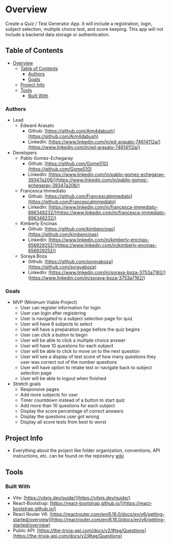 # Overview

Create a Quiz / Test Generator App. It will include a registration, login, subject selection, multiple choice test, and score keeping. This app will not include a backend data storage or authentication.

## Table of Contents

- [Overview](#overview)
  - [Table of Contents](#table-of-contents)
    - [Authors](#authors)
    - [Goals](#goals)
  - [Project Info](#project-info)
  - [Tools](#tools)
    - [Built With](#built-with)

### Authors

- Lead
  - Edward Arasato
    - Github: [https://github.com/Aim4dabush](https://github.com/Aim4dabush)
    - LinkedIn: [https://www.linkedin.com/in/ed-arasato-74614112a/](https://www.linkedin.com/in/ed-arasato-74614112a/)
- Developers
  - Pablo Gomez-Echegaray
    - Github: [https://github.com/Gome510](https://github.com/Gome510)
    - LinkedIn: [https://www.linkedin.com/in/pablo-gomez-echegaray-39347a206/](https://www.linkedin.com/in/pablo-gomez-echegaray-39347a206/)
  - Francesca Immediato
    - Github: [https://github.com/FrancescaImmediato](https://github.com/FrancescaImmediato)
    - LinkedIn: [https://www.linkedin.com/in/francesca-immediato-896348232/](https://www.linkedin.com/in/francesca-immediato-896348232/)
  - Kimberly Encinas
    - Github: [https://github.com/kimbencinas](https://github.com/kimbencinas)
    - LinkedIn: [https://www.linkedin.com/in/kimberly-encinas-656929252/](https://www.linkedin.com/in/kimberly-encinas-656929252/)
  - Soraya Boza
    - Github: [https://github.com/sorayaboza](https://github.com/sorayaboza)
    - LinkedIn: [https://www.linkedin.com/in/soraya-boza-3753a7162/] (https://www.linkedin.com/in/soraya-boza-3753a7162/)

### Goals

- MVP (Minimum Viable Project)
  - User can register information for login
  - User can login after registering
  - User is navigated to a subject selection page for quiz
  - User will have 6 subjects to select
  - User will have a preparation page before the quiz begins
  - User can click a button to begin
  - User will be able to click a multiple choice answer
  - User will have 10 questions for each subject
  - User will be able to click to move on to the next question
  - User will see a display of test score of how many questions they user was correct out of the number questions
  - User will have option to retake test or navigate back to subject selection page
  - User will be able to logout when finished
- Stretch goals
  - Responsive pages
  - Add more subjects for user
  - Timer countdown instead of a button to start quiz
  - Add more than 10 questions for each subject
  - Display the score percentage of correct answers
  - Display the questions user got wrong
  - Display all score tests from best to worst

## Project Info

- Everything about the project like folder organization, conventions, API instructions, etc. can be found on the repository [wiki](https://github.com/Aim4dabush/Intern-Quiz-Generator/wiki)

## Tools

### Built With

- Vite: [https://vitejs.dev/guide/](https://vitejs.dev/guide/)
- React-Bootstrap: [https://react-bootstrap.github.io/](https://react-bootstrap.github.io/)
- React Router V6: [https://reactrouter.com/en/6.16.0/docs/en/v6/getting-started/overview](https://reactrouter.com/en/6.16.0/docs/en/v6/getting-started/overview)
- Public API: [https://the-trivia-api.com/docs/v2/#tag/Questions](https://the-trivia-api.com/docs/v2/#tag/Questions)